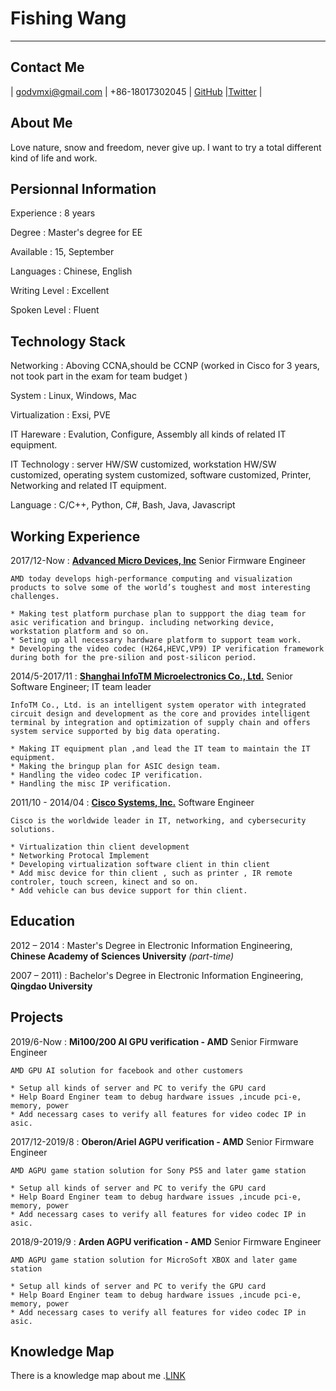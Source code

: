 Fishing Wang
============

----


## Contact Me

| [godvmxi@gmail.com](mailto:godmvxi@gmail.com) | +86-18017302045 | [GitHub](https://github.com/godvmxi) |[Twitter](https://twitter.com/mygoddan) |


## About Me
Love nature, snow and freedom, never give up. I want to try a total different kind of life and work.


## Persionnal Information

Experience
: 8 years

Degree
: Master's degree for EE

Available
: 15, September

Languages
: Chinese, English

Writing Level
: Excellent

Spoken Level
: Fluent

## Technology Stack

Networking
: Aboving CCNA,should be CCNP (worked in Cisco for 3 years, not took part in the exam for team budget )

System
: Linux, Windows, Mac

Virtualization
: Exsi, PVE

IT Hareware
: Evalution, Configure, Assembly all kinds of related IT equipment.

IT Technology
: server HW/SW customized, workstation HW/SW customized, operating system customized, software customized, Printer, Networking and related IT equipment.

Language
: C/C++, Python, C#, Bash, Java, Javascript



## Working Experience

2017/12-Now
:     **[Advanced Micro Devices, Inc](https://www.amd.com/)**  Senior Firmware Engineer 

    AMD today develops high-performance computing and visualization products to solve some of the world’s toughest and most interesting challenges.

    * Making test platform purchase plan to suppport the diag team for asic verification and bringup. including networking device, workstation platform and so on.
    * Seting up all necessary hardware platform to support team work.
    * Developing the video codec (H264,HEVC,VP9) IP verification framework during both for the pre-silion and post-silicon period.

2014/5-2017/11
:   **[Shanghai InfoTM Microelectronics Co., Ltd.](http://www.infotm.com)**  Senior Software Engineer; IT team leader  

    InfoTM Co., Ltd. is an intelligent system operator with integrated circuit design and development as the core and provides intelligent terminal by integration and optimization of supply chain and offers system service supported by big data operating.

    * Making IT equipment plan ,and lead the IT team to maintain the IT equipment.
    * Making the bringup plan for ASIC design team.
    * Handling the video codec IP verification.
    * Handling the misc IP verification.

2011/10 - 2014/04
:   **[Cisco Systems, Inc.](https://www.cisco.com/)**   Software Engineer

    Cisco is the worldwide leader in IT, networking, and cybersecurity solutions. 

    * Virtualization thin client development 
    * Networking Protocal Implement
    * Developing virtualization software client in thin client
    * Add misc device for thin client , such as printer , IR remote controler, touch screen, kinect and so on.
    * Add vehicle can bus device support for thin client.


## Education
2012 – 2014
:  Master's Degree in Electronic Information Engineering, **Chinese Academy of Sciences University** *(part-time)*

2007 – 2011)
: Bachelor's Degree in Electronic Information Engineering, **Qingdao University**



## Projects

2019/6-Now
:   **Mi100/200 AI GPU verification  - AMD**  Senior Firmware Engineer 

    AMD GPU AI solution for facebook and other customers

    * Setup all kinds of server and PC to verify the GPU card
    * Help Board Enginer team to debug hardware issues ,incude pci-e, memory, power
    * Add necessarg cases to verify all features for video codec IP in asic.

2017/12-2019/8
:   **Oberon/Ariel AGPU verification  - AMD**   Senior Firmware Engineer 

    AMD AGPU game station solution for Sony PS5 and later game station

    * Setup all kinds of server and PC to verify the GPU card
    * Help Board Enginer team to debug hardware issues ,incude pci-e, memory, power
    * Add necessarg cases to verify all features for video codec IP in asic.


2018/9-2019/9
:   **Arden AGPU verification  - AMD**   Senior Firmware Engineer 

    AMD AGPU game station solution for MicroSoft XBOX and later game station

    * Setup all kinds of server and PC to verify the GPU card
    * Help Board Enginer team to debug hardware issues ,incude pci-e, memory, power
    * Add necessarg cases to verify all features for video codec IP in asic.


## Knowledge Map
There is a knowledge map about me .[LINK](https://gitmind.com/app/doc/eec449510)
